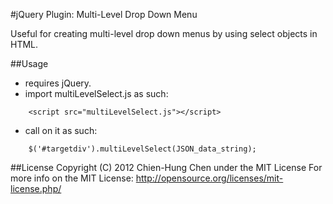 #jQuery Plugin: Multi-Level Drop Down Menu

Useful for creating multi-level drop down menus by using select objects in HTML.


##Usage

- requires jQuery.
- import multiLevelSelect.js as such:
	
~~~
	<script src="multiLevelSelect.js"></script>
~~~

- call on it as such:

~~~
	$('#targetdiv').multiLevelSelect(JSON_data_string);
~~~

##License
Copyright (C) 2012 Chien-Hung Chen under the MIT License
For more info on the MIT License: http://opensource.org/licenses/mit-license.php/